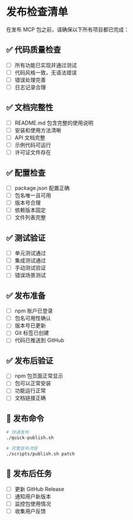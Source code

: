 # 发布检查清单

在发布 MCP 包之前，请确保以下所有项目都已完成：

## ✅ 代码质量检查

-   [ ] 所有功能已实现并通过测试
-   [ ] 代码风格一致，无语法错误
-   [ ] 错误处理完善
-   [ ] 日志记录合理

## ✅ 文档完整性

-   [ ] README.md 包含完整的使用说明
-   [ ] 安装和使用方法清晰
-   [ ] API 文档完整
-   [ ] 示例代码可运行
-   [ ] 许可证文件存在

## ✅ 配置检查

-   [ ] package.json 配置正确
-   [ ] 包名唯一且可用
-   [ ] 版本号合理
-   [ ] 依赖版本固定
-   [ ] 文件列表完整

## ✅ 测试验证

-   [ ] 单元测试通过
-   [ ] 集成测试通过
-   [ ] 手动测试验证
-   [ ] 错误场景测试

## ✅ 发布准备

-   [ ] npm 账户已登录
-   [ ] 包名可用性确认
-   [ ] 版本号已更新
-   [ ] Git 标签已创建
-   [ ] 代码已推送到 GitHub

## ✅ 发布后验证

-   [ ] npm 包页面正常显示
-   [ ] 包可以正常安装
-   [ ] 功能运行正常
-   [ ] 文档链接正确

## 🚀 发布命令

```bash
# 快速发布
./quick-publish.sh

# 完整发布流程
./scripts/publish.sh patch
```

## 📝 发布后任务

-   [ ] 更新 GitHub Release
-   [ ] 通知用户新版本
-   [ ] 监控包使用情况
-   [ ] 收集用户反馈
